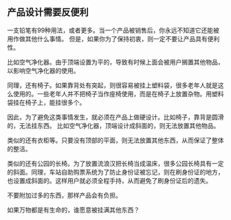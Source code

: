 ## 产品设计需要反便利

一支铅笔有99种用法，或者更多。当一个产品被销售后，你永远不知道它还能被用作做其他什么事情。
但是，如果你为了保持初衷，则一定不要让产品具有便利性。

比如空气净化器。由于顶端设置为平的，导致有时候上面会被用户搁置其他物品，以影响空气净化器的使用。

同理，还有椅子。如果靠背处有突起，则很容易被挂上塑料袋，很多老年人就是这么使用的。一些老年人并不把椅子当作座椅使用，而是在椅子上放置杂物。用塑料袋挂在椅子上，能挂很多个。

因此，为了避免这类事情发生，就必须在产品上做硬设计。比如椅子，靠背是圆滑的，无法挂东西。
比如空气净化器，顶端设计成斜面的，则无法放置其他物品。

类似的还有衣柜等。只要没有顶部的平面，则无法放置其他东西，从而保证了整体的整洁。

类似的还有公园的长椅。为了放置流浪汉把长椅当成温床，很多公园长椅具有一定的斜面。同理，车站自助购票系统为了防止身份证被忘记，则在刷身份证的地方，也设置成斜面的。这样用户就必须全程手持，从而避免了刷身份证后的遗失。

不要附加过多的东西，那样产品会有负担。

如果万物都是有生命的，谁愿意被挂满其他东西？
